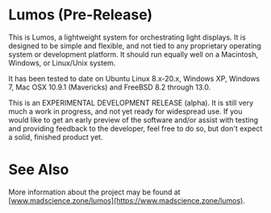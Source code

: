 # Lumos (Pre-Release)
This is Lumos, a lightweight system for orchestrating light displays.
It is designed to be simple and flexible, and not tied to any proprietary
operating system or development platform.  It should run equally well on
a Macintosh, Windows, or Linux/Unix system.  

It has been tested to date on Ubuntu Linux 8.x-20.x, Windows XP,
Windows 7, Mac OSX 10.9.1 (Mavericks) and FreeBSD 8.2 through 13.0.

This is an EXPERIMENTAL DEVELOPMENT RELEASE (alpha).  It is still
very much a work in progress, and not yet ready for widespread use.  If
you would like to get an early preview of the software and/or assist with
testing and providing feedback to the developer, feel free to do so, but
don't expect a solid, finished product yet.  

# See Also
More information about the project may be found at [www.madscience.zone/lumos](https://www.madscience.zone/lumos).

